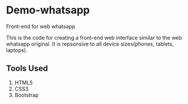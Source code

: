 # Demo-whatsapp
Front-end for web whatsapp

This is the code for creating a front-end web interface similar to the web whatsapp original. 
It is repsonsive to all device sizes(phones, tablets, laptops).

## Tools Used
1. HTML5
2. CSS3
3. Bootstrap
